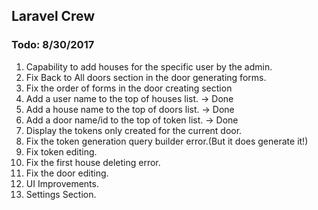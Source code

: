 ## Laravel Crew


### Todo: 8/30/2017
1. Capability to add houses for the specific user by the admin.
2. Fix Back to All doors section in the door generating forms.
3. Fix the order of forms in the door creating section
4. Add a user name to the top of houses list.                                   -> Done 
5. Add a house name to the top of doors list.                                   -> Done
6. Add a door name/id to the top of token list.                                 -> Done
7. Display the tokens only created for the current door.
8. Fix the token generation query builder error.(But it does generate it!)
9. Fix token editing.
10. Fix the first house deleting error.
11. Fix the door editing.
12. UI Improvements.
13. Settings Section.



